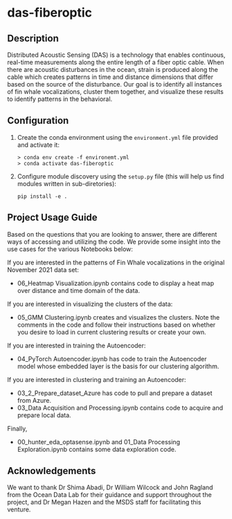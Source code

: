 # das-fiberoptic

## Description
Distributed Acoustic Sensing (DAS) is a technology that enables continuous, real-time measurements along the entire length of a fiber optic cable. When there are acoustic disturbances in the ocean, strain is produced along the cable which creates patterns in time and distance dimensions that differ based on the source of the disturbance. Our goal is to identify all instances of fin whale vocalizations, cluster them together, and visualize these results to identify patterns in the behavioral. 

## Configuration

1. Create the conda environment using the `environment.yml` file provided and activate it:

   ```{bash}
   > conda env create -f environemt.yml
   > conda activate das-fiberoptic

   ```

2. Configure module discovery using the `setup.py` file (this will help us find modules written in sub-diretories):

   ```{bash}
   pip install -e .
   ```

## Project Usage Guide

Based on the questions that you are looking to answer, there are different ways of accessing and utilizing the code. We provide some insight into the use cases for the various Notebooks below:

If you are interested in the patterns of Fin Whale vocalizations in the original November 2021 data set:
- 06_Heatmap Visualization.ipynb contains code to display a heat map over distance and time domain of the data.

If you are interested in visualizing the clusters of the data:
 - 05_GMM Clustering.ipynb creates and visualizes the clusters. Note the comments in the code and follow their instructions based on whether you desire to load in current clustering results or create your own.

 If you are interested in training the Autoencoder:
 - 04_PyTorch Autoencoder.ipynb has code to train the Autoencoder model whose embedded layer is the basis for our clustering algorithm.

 If you are interested in clustering and training an Autoencoder:
 - 03_2_Prepare_dataset_Azure has code to pull and prepare a dataset from Azure.
 - 03_Data Acquisition and Processing.ipynb contains code to acquire and prepare local data.

 Finally,
- 00_hunter_eda_optasense.ipynb and 01_Data Processing Exploration.ipynb contains some data exploration code.

## Acknowledgements
We want to thank Dr Shima Abadi, Dr William Wilcock and John Ragland from the Ocean Data Lab for their guidance and support throughout the project, and Dr Megan Hazen and the MSDS staff for facilitating this venture.
